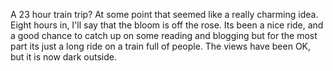 <!--
.. title: The Starlight Coastal
.. date: 2014/01/10 17:47:25
.. slug: the-starlight-coastal
.. tags: Jterm14, Travel
.. link: 
.. description: 
-->


A 23 hour train trip?  At some point that seemed like a really charming idea.  Eight hours in, I'll say that the bloom is off the rose.  Its been a nice ride, and a good chance to catch up on some reading and blogging but for the most part its just a long ride on a train full of people.  The views have been OK, but it is now dark outside.
